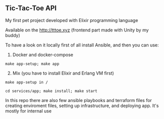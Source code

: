 ## Tic-Tac-Toe API
  My first pet project developed with Elixir programming language
  
  Available on the http://tttoe.xyz (frontend part made with Unity by my buddy)
  
  To have a look on it locally first of all install Ansible, and then you can use:
  
  1. Docker and docker-compose
  
    make app-setup; make app
    
  2. Mix (you have to install Elixir and Erlang VM first)
  
    make app-setup in /
    
    cd services/app; make install; make start

 In this repo there are also few ansible playbooks and terraform files for creating enviroment files,
    setting up infrastructure, and deploying app. It's mostly for internal use
